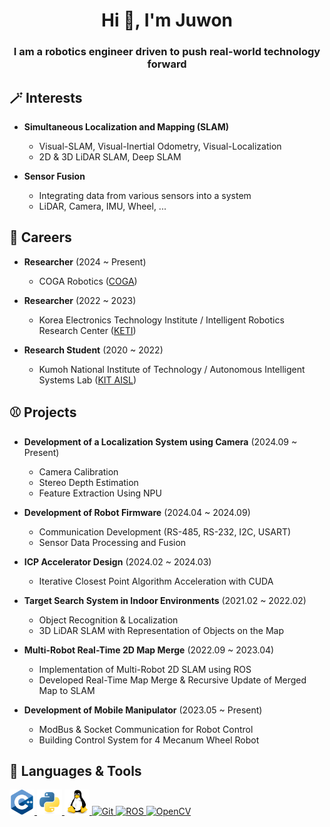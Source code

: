 <h1 align="center">Hi 👋, I'm Juwon</h1>
<h3 align="center">I am a robotics engineer driven to push real-world technology forward</h3>

<h2 align="left">🪄 Interests</h2>

- **Simultaneous Localization and Mapping (SLAM)**
  - Visual-SLAM, Visual-Inertial Odometry, Visual-Localization
  - 2D & 3D LiDAR SLAM, Deep SLAM

- **Sensor Fusion**
  - Integrating data from various sensors into a system
  - LiDAR, Camera, IMU, Wheel, ...

<h2 align="left">🚀 Careers</h2>

- **Researcher** (2024 ~ Present)  
  - COGA Robotics ([COGA](https://www.coga-robotics.com/))

- **Researcher** (2022 ~ 2023)  
  - Korea Electronics Technology Institute / Intelligent Robotics Research Center ([KETI](https://www.keti.re.kr/main/main.php))

- **Research Student** (2020 ~ 2022)  
  - Kumoh National Institute of Technology / Autonomous Intelligent Systems Lab ([KIT AISL](https://aisl.kumoh.ac.kr/))

<h2 align="left">⚾ Projects</h2>

- **Development of a Localization System using Camera** (2024.09 ~ Present)  
  - Camera Calibration  
  - Stereo Depth Estimation  
  - Feature Extraction Using NPU  

- **Development of Robot Firmware** (2024.04 ~ 2024.09)  
  - Communication Development (RS-485, RS-232, I2C, USART)  
  - Sensor Data Processing and Fusion  

- **ICP Accelerator Design** (2024.02 ~ 2024.03)  
  - Iterative Closest Point Algorithm Acceleration with CUDA  

- **Target Search System in Indoor Environments** (2021.02 ~ 2022.02)  
  - Object Recognition & Localization  
  - 3D LiDAR SLAM with Representation of Objects on the Map  

- **Multi-Robot Real-Time 2D Map Merge** (2022.09 ~ 2023.04)  
  - Implementation of Multi-Robot 2D SLAM using ROS  
  - Developed Real-Time Map Merge & Recursive Update of Merged Map to SLAM  

- **Development of Mobile Manipulator** (2023.05 ~ Present)  
  - ModBus & Socket Communication for Robot Control  
  - Building Control System for 4 Mecanum Wheel Robot  

<h2 align="left">🥑 Languages & Tools</h2>

<p align="left">
  <a href="https://www.w3schools.com/cpp/" target="_blank" rel="noreferrer"> 
    <img src="https://raw.githubusercontent.com/devicons/devicon/master/icons/cplusplus/cplusplus-original.svg" alt="C++" width="40" height="40"/> 
  </a>
  <a href="https://www.python.org" target="_blank" rel="noreferrer"> 
    <img src="https://raw.githubusercontent.com/devicons/devicon/master/icons/python/python-original.svg" alt="Python" width="40" height="40"/> 
  </a>
  <a href="https://www.linux.org/" target="_blank" rel="noreferrer"> 
    <img src="https://raw.githubusercontent.com/devicons/devicon/master/icons/linux/linux-original.svg" alt="Linux" width="40" height="40"/> 
  </a>
  <a href="https://git-scm.com/" target="_blank" rel="noreferrer"> 
    <img src="https://www.vectorlogo.zone/logos/git-scm/git-scm-icon.svg" alt="Git" width="40" height="40"/> 
  </a>
  <a href="https://ros.org/" target="_blank" rel="noreferrer"> 
    <img src="https://upload.wikimedia.org/wikipedia/commons/1/15/Robot_Operating_System_logo.svg" alt="ROS" width="40" height="40"/> 
  </a>
  <a href="https://opencv.org/" target="_blank" rel="noreferrer"> 
    <img src="https://www.vectorlogo.zone/logos/opencv/opencv-icon.svg" alt="OpenCV" width="40" height="40"/> 
  </a>
</p>
